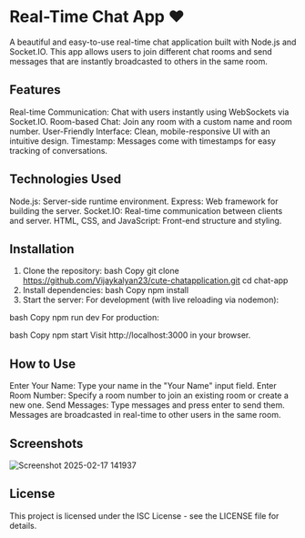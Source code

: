 # Real-Time Chat App ❤️
A beautiful and easy-to-use real-time chat application built with Node.js and Socket.IO. This app allows users to join different chat rooms and send messages that are instantly broadcasted to others in the same room.

## Features
Real-time Communication: Chat with users instantly using WebSockets via Socket.IO.
Room-based Chat: Join any room with a custom name and room number.
User-Friendly Interface: Clean, mobile-responsive UI with an intuitive design.
Timestamp: Messages come with timestamps for easy tracking of conversations.
## Technologies Used
Node.js: Server-side runtime environment.
Express: Web framework for building the server.
Socket.IO: Real-time communication between clients and server.
HTML, CSS, and JavaScript: Front-end structure and styling.
## Installation
1. Clone the repository:
bash
Copy
git clone https://github.com/Vijaykalyan23/cute-chatapplication.git
cd chat-app
2. Install dependencies:
bash
Copy
npm install
3. Start the server:
For development (with live reloading via nodemon):

bash
Copy
npm run dev
For production:

bash
Copy
npm start
Visit http://localhost:3000 in your browser.

## How to Use
Enter Your Name: Type your name in the "Your Name" input field.
Enter Room Number: Specify a room number to join an existing room or create a new one.
Send Messages: Type messages and press enter to send them. Messages are broadcasted in real-time to other users in the same room.
## Screenshots
![Screenshot 2025-02-17 141937](https://github.com/user-attachments/assets/89d65328-571e-439b-a5d3-406ccc1962a5)


## License
This project is licensed under the ISC License - see the LICENSE file for details.
